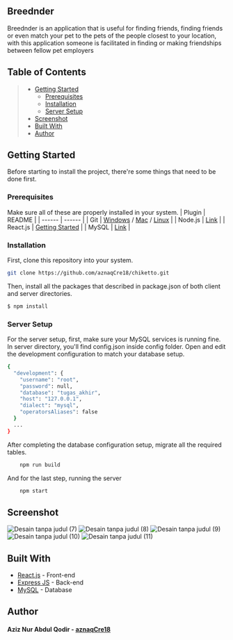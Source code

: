 ## Breednder

Breednder is an application that is useful for finding friends, finding friends or even match your pet to the pets of the people closest to your location, with this application someone is facilitated in finding or making friendships between fellow pet employers


## Table of Contents
> * [Getting Started](#getting-started)
>   * [Prerequisites](#prerequisites)
>   * [Installation](#installation)
>   * [Server Setup](#server-setup)
> * [Screenshot](#screenshot)
> * [Built With](#built-with)
> * [Author](#author)


## Getting Started
Before starting to install the project, there're some things that need to be done first.
### Prerequisites
Make sure all of these are properly installed in your system.
| Plugin | README |
| ------ | ------ |
| Git | [Windows](https://git-scm.com/download/win) / [Mac](https://git-scm.com/download/mac) / [Linux](https://git-scm.com/download/linux) |
| Node.js | [Link](https://nodejs.org/en/download/) |
| React.js | [Getting Started](https://reactjs.org/docs/create-a-new-react-app.html) |
| MySQL | [Link](https://www.mysql.com/) |

### Installation
First, clone this repository into your system.
```sh
git clone https://github.com/aznaqCre18/chiketto.git
```
Then, install all the packages that described in package.json of both client and server directories.
```sh
$ npm install
```

### Server Setup
For the server setup, first, make sure your MySQL services is running fine. In server directory, you'll find config.json inside config folder. Open and edit the development configuration to match your database setup.
```sh
{
  "development": {
    "username": "root",
    "password": null,
    "database": "tugas_akhir",
    "host": "127.0.0.1",
    "dialect": "mysql",
    "operatorsAliases": false
  }
  ...
}
```

After completing the database configuration setup, migrate all the required tables.
``` sh
    npm run build
```

And for the last step, running the server
``` sh
    npm start
```

## Screenshot
![Desain tanpa judul (7)](https://user-images.githubusercontent.com/59505349/77283961-2bc54e80-6d00-11ea-9599-d60d20fafa3d.png)
![Desain tanpa judul (8)](https://user-images.githubusercontent.com/59505349/77283962-2cf67b80-6d00-11ea-8e28-854016125eca.png)
![Desain tanpa judul (9)](https://user-images.githubusercontent.com/59505349/77284454-4ba94200-6d01-11ea-993b-bec26ddac42e.png)
![Desain tanpa judul (10)](https://user-images.githubusercontent.com/59505349/77284455-4d730580-6d01-11ea-8659-ac66854bed54.png)
![Desain tanpa judul (11)](https://user-images.githubusercontent.com/59505349/77284456-4d730580-6d01-11ea-95b9-0270c3a0a43c.png)


  
 ## Built With
 * [React.js](https://reactjs.org/) - Front-end
 * [Express JS](https://expressjs.com/) - Back-end
 * [MySQL](https://www.mysql.com/) - Database
 
 ## Author
  #### Aziz Nur Abdul Qodir - [aznaqCre18](https://github.com/aznaqCre18)
